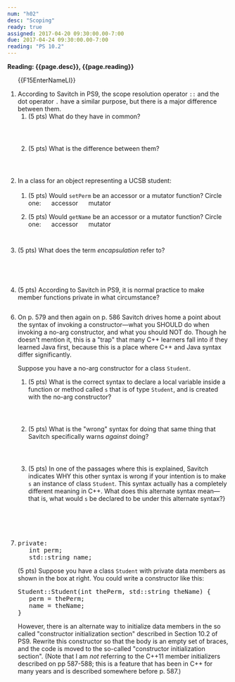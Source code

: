 ```yaml
---
num: "h02"
desc: "Scoping"
ready: true
assigned: 2017-04-20 09:30:00.00-7:00
due: 2017-04-24 09:30:00.00-7:00
reading: "PS 10.2"
---
```

 
 <div style='display:none'>
https://ucsb-cs32-s17.github.io/hwk/h02/
</div>

<b>Reading: {{page.desc}},  {{page.reading}}</b>
 
<ol start="1">

{{F15EnterNameLI}}

  <li>According to Savitch in PS9, the scope resolution operator <code>::</code> and the dot operator <code>.</code> have a similar purpose, but there is a major difference between them.
  <ol>
    <li style='margin-bottom:4em;'>(5 pts) What do they have in common?</li>
    <li style='margin-bottom:4em;'>(5 pts) What is the difference between them?</li>
  </ol>
  </li>

  <li>In a class for an object representing a UCSB student: 
  <ol>
    <li style='margin-bottom:1em;'> (5 pts) Would <code>setPerm</code> be an accessor or a mutator function? Circle one:      accessor      mutator</li>
    <li style="margin-bottom:3em;"> (5 pts) Would <code>getName</code> be an accessor or a mutator function? Circle one:      accessor      mutator</li>
    </ol>
    </li>

<li style='margin-bottom:2em'>(5 pts) What does the term <em>encapsulation</em> refer to?</li>

<div style="margin-bottom:2em;">&nbsp;</div>

<li style='margin-bottom:2em'>(5 pts) According to Savitch in PS9, it is normal practice to make member functions private in what circumstance?</li>

</ol>

<div class="pagebreak"></div>

<ol start="6">

<li><p>On p. 579 and then again on p. 586 Savitch drives home a point about the syntax of invoking a constructor&mdash;what you SHOULD do when invoking a no-arg constructor, and what you should NOT do.     Though he doesn't mention it, this is a "trap" that many C++ learners fall into if they learned Java first, because this is a place where C++ and Java syntax differ significantly.</p>

Suppose you have a no-arg constructor for a class <code>Student</code>.   
<ol>
<li style='margin-bottom:4em'>(5 pts) What is the correct syntax to declare a local variable inside a function or method called <code>s</code> that is of type <code>Student</code>, and is created with the no-arg constructor?</li>

<li style='margin-bottom:4em'>(5 pts) What is the "wrong" syntax for doing that same thing that Savitch specifically warns <em>against</em> doing? </li>

<li style='margin-bottom:6em'>(5 pts) In one of the passages where this is explained, Savitch indicates WHY this other syntax is wrong if your intention is to make <code>s</code> an instance of class <code>Student</code>.  This syntax actually has a completely different meaning in C++.   What does this alternate syntax mean&mdash;that is, what would <code>s</code> be declared to be under this alternate syntax?}</li>
</ol>
</li>

<li>

<pre>
private:
   int perm;
   std::string name;
</pre>

<p>(5 pts) Suppose you have a class <code>Student</code> with private data members as shown in the box at right.  You could write a constructor like this:</p>
<pre>
Student::Student(int thePerm, std::string theName) {
   perm = thePerm;
   name = theName;
}
</pre>


However, there is an alternate way to initialize data members in the so called "constructor initialization section" described in Section 10.2 of PS9.   Rewrite this constructor so that the body is an empty set of braces, and the code is moved to the so-called "constructor initialization section".  (Note that I am <em>not</em> referring to the C++11 member initializers described on pp 587-588; this is a feature that has been in C++ for many years and is described somewhere before p. 587.)


</li>


</ol>


